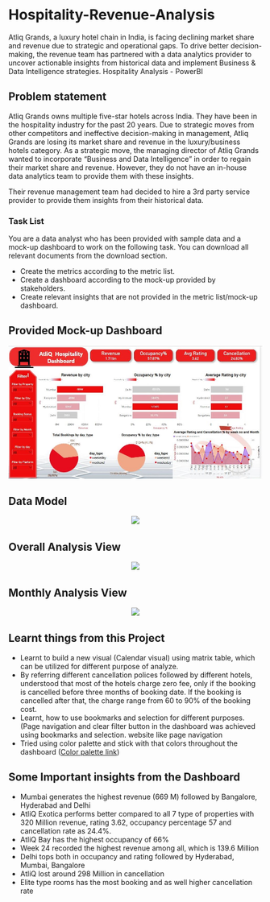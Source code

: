 # Hospitality-Revenue-Analysis
Atliq Grands, a luxury hotel chain in India, is facing declining market share and revenue due to strategic and operational gaps. To drive better decision-making, the revenue team has partnered with a data analytics provider to uncover actionable insights from historical data and implement Business &amp; Data Intelligence strategies.
Hospitality Analysis - PowerBI



## Problem statement

Atliq Grands owns multiple five-star hotels across India. They have been in the hospitality industry for the past 20 years. Due to strategic moves from other competitors and ineffective decision-making in management, Atliq Grands are losing its market share and revenue in the luxury/business hotels category. As a strategic move, the managing director of Atliq Grands wanted to incorporate “Business and Data Intelligence” in order to regain their market share and revenue. However, they do not have an in-house data analytics team to provide them with these insights.

Their revenue management team had decided to hire a 3rd party service provider to provide them insights from their historical data.

### Task List

You are a data analyst who has been provided with sample data and a mock-up dashboard to work on the following task. You can download all relevant documents from the download section.

- Create the metrics according to the metric list. 
- Create a dashboard according to the mock-up provided by stakeholders. 
- Create relevant insights that are not provided in the metric list/mock-up dashboard.

## Provided Mock-up Dashboard
<p align="center">
    <img src="https://github.com/bhaskaranalytics/Hospitality-Revenue-Analysis/blob/main/images/Main%20DB.jpg" width="600">
</p>


## Data Model

<p align="center">
    <img src="https://github.com/bhaskaranalytics/Hospitality-Revenue-Analysis/tree/main/images.jpg" height="400">
</p>


## Overall Analysis View

<p align="center">
    <img src='https://github.com/bhaskaranalytics/Hospitality-Revenue-Analysis/tree/main/images.jpg' width="600">
</p>

## Monthly Analysis View

<p align="center">
    <img src='https://github.com/bhaskaranalytics/Hospitality-Revenue-Analysis/tree/main/images.jpg' width="600">
</p>

## Learnt things from this Project 
- Learnt to build a new visual (Calendar visual) using matrix table, which can be utilized for different purpose of analyze. 
- By referring different cancellation polices followed by different hotels, understood that most of the hotels charge zero fee, only if the booking is cancelled before three months of booking date. If the booking is cancelled after that, the charge range from 60 to 90% of the booking cost.
- Learnt, how to use bookmarks and selection for different purposes. (Page navigation and clear filter button in the dashboard was achieved using bookmarks and selection. website like page navigation 
- Tried using color palette and stick with that colors throughout the dashboard ([Color palette link](https://colorhunt.co/palette/06113cff8c32ddddddeeeeee))

## Some Important insights from the Dashboard

- Mumbai generates the highest revenue (669 M) followed by Bangalore, Hyderabad and Delhi
- AtliQ Exotica performs better compared to all 7 type of properties with 320 Million revenue, rating 3.62, occupancy percentage 57 and cancellation rate as 24.4%.
- AtliQ Bay has the highest occupancy of 66%
- Week 24 recorded the highest revenue among all, which is 139.6 Million
- Delhi tops both in occupancy and rating followed by Hyderabad, Mumbai, Bangalore
- AtliQ lost around 298 Million in cancellation 
- Elite type rooms has the most booking and as well higher cancellation rate



